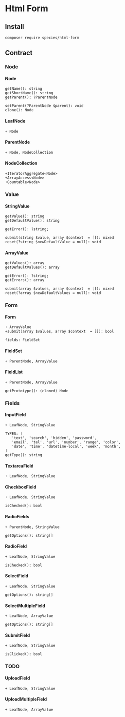 Html Form
=========

## Install

```bash
composer require species/html-form
```


## Contract

### Node

#### Node
    getName(): string
    getShortName(): string
    getParent(): ?ParentNode

    setParent(?ParentNode $parent): void
    clone(): Node

#### LeafNode
    + Node

#### ParentNode
    + Node, NodeCollection

#### NodeCollection
    +IteratorAggregate<Node>
    +ArrayAccess<Node>
    +Countable<Node>


### Value

#### StringValue
    getValue(): string
    getDefaultValue(): string

    getError(): ?string;

    submit(string $value, array $context  = []): mixed
    reset(?string $newDefaultValue = null): void

#### ArrayValue
    getValues(): array
    getDefaultValues(): array

    getError(): ?string;
    getErrors(): array

    submit(array $values, array $context  = []): mixed
    reset(?array $newDefaultValues = null): void


### Form

#### Form
    + ArrayValue
    +submit(array $values, array $context  = []): bool

    fields: FieldSet

#### FieldSet
    + ParentNode, ArrayValue

#### FieldList
    + ParentNode, ArrayValue

    getPrototype(): (cloned) Node



### Fields

#### InputField
    + LeafNode, StringValue

    TYPES: [
       'text', 'search', 'hidden', 'password',
       'email', 'tel', 'url', 'number', 'range', 'color',
       'date', 'time', 'datetime-local', 'week', 'month',
    ]
    getType(): string

#### TextareaField
    + LeafNode, StringValue

#### CheckboxField
    + LeafNode, StringValue

    isChecked(): bool

#### RadioFields
    + ParentNode, StringValue

    getOptions(): string[]

#### RadioField
    + LeafNode, StringValue

    isChecked(): bool

#### SelectField
    + LeafNode, StringValue

    getOptions(): string[]

#### SelectMultipleField
    + LeafNode, ArrayValue

    getOptions(): string[]

#### SubmitField
    + LeafNode, StringValue

    isClicked(): bool


### TODO

#### UploadField
    + LeafNode, StringValue

#### UploadMultipleField
    + LeafNode, ArrayValue

